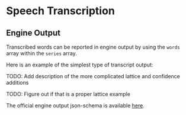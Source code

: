 # Speech Transcription

## Engine Output

Transcribed words can be reported in engine output by using the `words` array within the `series` array.

Here is an example of the simplest type of transcript output:

[](vtn-standard-simple.example.json ':include :type=code json')

TODO: Add description of the more complicated lattice and confidence additions

[](vtn-standard-lattice.example.json ':include :type=code json')

TODO: Figure out if that is a proper lattice example

The official engine output json-schema is available
[here](/schemas/vtn-standard/transcript.json ':ignore').
